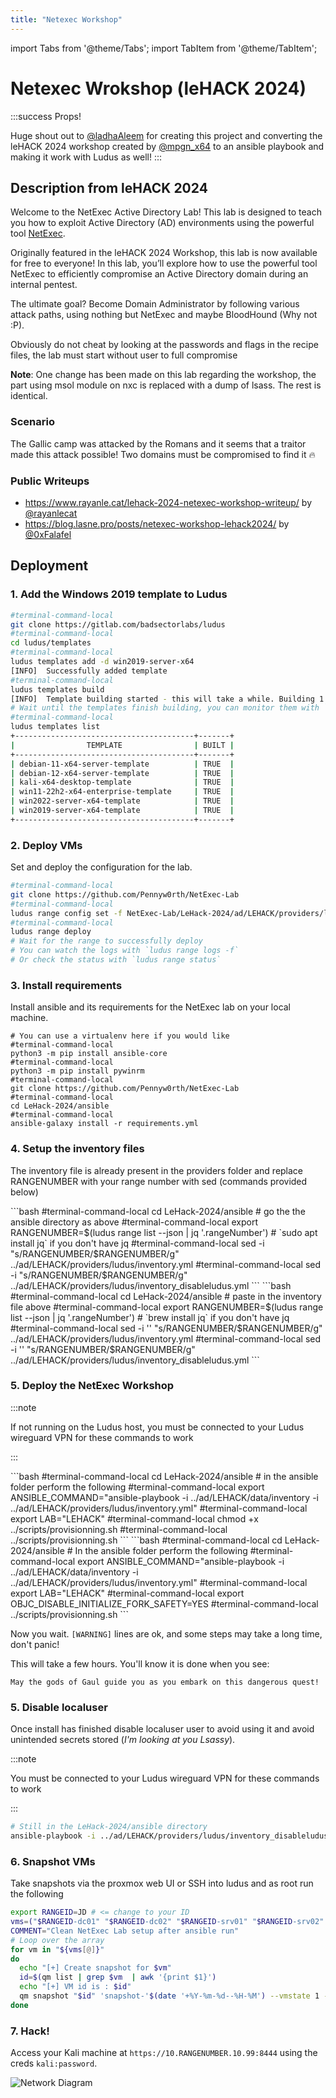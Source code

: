 ```yaml
---
title: "Netexec Workshop"
---
```

import Tabs from '@theme/Tabs';
import TabItem from '@theme/TabItem';

# Netexec Wrokshop (leHACK 2024)

:::success Props!

Huge shout out to [@ladhaAleem](https://twitter.com/LadhaAleem) for creating this project and converting the leHACK 2024 workshop created by [@mpgn_x64](https://x.com/mpgn_x64) to an ansible playbook and making it work with Ludus as well!
:::

## Description from leHACK 2024

Welcome to the NetExec Active Directory Lab! This lab is designed to teach you how to exploit Active Directory (AD) environments using the powerful tool [NetExec](https://github.com/Pennyw0rth/NetExec).

Originally featured in the leHACK 2024 Workshop, this lab is now available for free to everyone! In this lab, you’ll explore how to use the powerful tool NetExec to efficiently compromise an Active Directory domain during an internal pentest.

The ultimate goal? Become Domain Administrator by following various attack paths, using nothing but NetExec and maybe BloodHound (Why not :P).

Obviously do not cheat by looking at the passwords and flags in the recipe files, the lab must start without user to full compromise

**Note**: One change has been made on this lab regarding the workshop, the part using msol module on nxc is replaced with a dump of lsass. The rest is identical.

### Scenario

The Gallic camp was attacked by the Romans and it seems that a traitor made this attack possible! Two domains must be compromised to find it 🔥

### Public Writeups

- https://www.rayanle.cat/lehack-2024-netexec-workshop-writeup/ by [@rayanlecat](https://x.com/rayanlecat)
- https://blog.lasne.pro/posts/netexec-workshop-lehack2024/ by [@0xFalafel](https://x.com/0xFalafel)



## Deployment

### 1. Add the Windows 2019 template to Ludus

```bash
#terminal-command-local
git clone https://gitlab.com/badsectorlabs/ludus
#terminal-command-local
cd ludus/templates
#terminal-command-local
ludus templates add -d win2019-server-x64
[INFO]  Successfully added template
#terminal-command-local
ludus templates build
[INFO]  Template building started - this will take a while. Building 1 template(s) at a time.
# Wait until the templates finish building, you can monitor them with `ludus templates logs -f` or `ludus templates status`
#terminal-command-local
ludus templates list
+----------------------------------------+-------+
|                TEMPLATE                | BUILT |
+----------------------------------------+-------+
| debian-11-x64-server-template          | TRUE  |
| debian-12-x64-server-template          | TRUE  |
| kali-x64-desktop-template              | TRUE  |
| win11-22h2-x64-enterprise-template     | TRUE  |
| win2022-server-x64-template            | TRUE  |
| win2019-server-x64-template            | TRUE  |
+----------------------------------------+-------+
```

### 2. Deploy VMs

Set and deploy the configuration for the lab.

```bash
#terminal-command-local
git clone https://github.com/Pennyw0rth/NetExec-Lab
#terminal-command-local
ludus range config set -f NetExec-Lab/LeHack-2024/ad/LEHACK/providers/ludus/config.yml
#terminal-command-local
ludus range deploy
# Wait for the range to successfully deploy
# You can watch the logs with `ludus range logs -f`
# Or check the status with `ludus range status`
```


### 3. Install requirements

Install ansible and its requirements for the NetExec lab on your local machine.

```shell-session
# You can use a virtualenv here if you would like
#terminal-command-local
python3 -m pip install ansible-core
#terminal-command-local
python3 -m pip install pywinrm
#terminal-command-local
git clone https://github.com/Pennyw0rth/NetExec-Lab
#terminal-command-local
cd LeHack-2024/ansible
#terminal-command-local
ansible-galaxy install -r requirements.yml
```

### 4. Setup  the inventory files

The inventory file is already present in the providers folder and replace RANGENUMBER with your range number with sed (commands provided below)


<Tabs groupId="operating-systems">
  <TabItem value="linux" label="Linux">
```bash
#terminal-command-local
cd LeHack-2024/ansible
# go the the ansible directory as above
#terminal-command-local
export RANGENUMBER=$(ludus range list --json | jq '.rangeNumber')
# `sudo apt install jq` if you don't have jq
#terminal-command-local
sed -i "s/RANGENUMBER/$RANGENUMBER/g" ../ad/LEHACK/providers/ludus/inventory.yml
#terminal-command-local
sed -i "s/RANGENUMBER/$RANGENUMBER/g" ../ad/LEHACK/providers/ludus/inventory_disableludus.yml
```
  </TabItem>
  <TabItem value="macos" label="macOS">
```bash
#terminal-command-local
cd LeHack-2024/ansible
# paste in the inventory file above
#terminal-command-local
export RANGENUMBER=$(ludus range list --json | jq '.rangeNumber')
# `brew install jq` if you don't have jq
#terminal-command-local
sed -i '' "s/RANGENUMBER/$RANGENUMBER/g" ../ad/LEHACK/providers/ludus/inventory.yml
#terminal-command-local
sed -i '' "s/RANGENUMBER/$RANGENUMBER/g" ../ad/LEHACK/providers/ludus/inventory_disableludus.yml
```
  </TabItem>
</Tabs>


### 5. Deploy the NetExec Workshop

:::note

If not running on the Ludus host, you must be connected to your Ludus wireguard VPN for these commands to work

:::

<Tabs groupId="operating-systems">
  <TabItem value="linux" label="Linux">
```bash
#terminal-command-local
cd LeHack-2024/ansible
# in the ansible folder perform the following
#terminal-command-local
export ANSIBLE_COMMAND="ansible-playbook -i ../ad/LEHACK/data/inventory -i ../ad/LEHACK/providers/ludus/inventory.yml"
#terminal-command-local
export LAB="LEHACK"
#terminal-command-local
chmod +x ../scripts/provisionning.sh
#terminal-command-local
../scripts/provisionning.sh
```
  </TabItem>
  <TabItem value="macos" label="macOS">
```bash
#terminal-command-local
cd LeHack-2024/ansible
# In the ansible folder perform the following
#terminal-command-local
export ANSIBLE_COMMAND="ansible-playbook -i ../ad/LEHACK/data/inventory -i ../ad/LEHACK/providers/ludus/inventory.yml"
#terminal-command-local
export LAB="LEHACK"
#terminal-command-local
export OBJC_DISABLE_INITIALIZE_FORK_SAFETY=YES
#terminal-command-local
../scripts/provisionning.sh
```
  </TabItem>
</Tabs>

Now you wait. `[WARNING]` lines are ok, and some steps may take a long time, don't panic!

This will take a few hours. You'll know it is done when you see:

```
May the gods of Gaul guide you as you embark on this dangerous quest!
```

### 5. Disable localuser

Once install has finished disable localuser user to avoid using it and avoid unintended secrets stored (*I'm looking at you Lsassy*).

:::note

You must be connected to your Ludus wireguard VPN for these commands to work

:::
```bash
# Still in the LeHack-2024/ansible directory
ansible-playbook -i ../ad/LEHACK/providers/ludus/inventory_disableludus.yml disable_localuser.yml reboot.yml
```


### 6. Snapshot VMs

Take snapshots via the proxmox web UI or SSH into ludus and as root run the following

```bash
export RANGEID=JD # <= change to your ID
vms=("$RANGEID-dc01" "$RANGEID-dc02" "$RANGEID-srv01" "$RANGEID-srv02" "$RANGEID-kali")
COMMENT="Clean NetExec Lab setup after ansible run"
# Loop over the array
for vm in "${vms[@]}"
do
  echo "[+] Create snapshot for $vm"
  id=$(qm list | grep $vm  | awk '{print $1}')
  echo "[+] VM id is : $id"
  qm snapshot "$id" 'snapshot-'$(date '+%Y-%m-%d--%H-%M') --vmstate 1 --description "$COMMENT"
done
```

### 7. Hack!

Access your Kali machine at `https://10.RANGENUMBER.10.99:8444` using the creds `kali:password`.

![Network Diagram](/img/envs/netexec.png)
